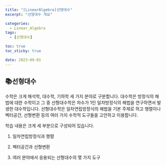 ```yaml
---
title: "[LinearAlgebra]선형대수"
excerpt: "선형대수 개요"

categories:
  - Linear_Algebra
tags:
  - [선형대수]

toc: true
toc_sticky: true

date: 2023-09-01
---
```


## 📚선형대수
수학은 크게 해석학, 대수학, 기하학 세 가지 분야로 구분합니다. 대수학은 방정식의 해법에 대한 수학이고 그 중 선형대수학은 차수가 1인 일차방정식의 해법을 연구하면서 발생한 대수학입니다. 선형대수학은 일차연립방정식의 해법을 기본 주제로 하고 행렬이나 벡터공간, 선형변환 등의 여러 가지 수학적 도구들을 고안하고 이용합니다.

학습 내용은 크게 세 부분으로 구성되어 있습니다.

1. 일차연립방정식과 행렬

2. 벡터공간과 선형변환

3. 여러 분야에서 응용되는 선형대수의 몇 가지 도구

<br><br>